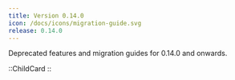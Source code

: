 ```yaml
---
title: Version 0.14.0
icon: /docs/icons/migration-guide.svg
release: 0.14.0
---
```


Deprecated features and migration guides for 0.14.0 and onwards.

::ChildCard
::